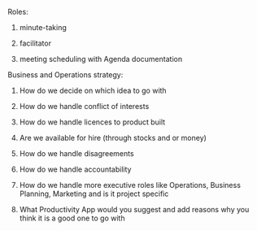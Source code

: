 Roles:
  1. minute-taking
  
  2. facilitator
   
  3. meeting scheduling with Agenda documentation


Business and Operations strategy:
  1. How do we decide on which idea to go with
  
  2. How do we handle conflict of interests
  
  3. How do we handle licences to product built
  
  4. Are we available for hire (through stocks and or money)
  
  5. How do we handle disagreements 
  
  6. How do we handle accountability
  
  7. How do we handle more executive roles like Operations, Business Planning, Marketing and is it project specific

  8. What Productivity App would you suggest and add reasons why you think it is a good one to go with
  
   